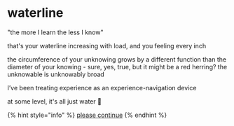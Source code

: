 # waterline

"the more I learn the less I know"

that's your waterline increasing with load, and you feeling every inch

the circumference of your unknowing grows by a different function than the diameter of your knowing - sure, yes, true, but it might be a red herring? the unknowable is unknowably broad

I’ve been treating experience as an experience-navigation device

at some level, it's all just water 🎏

{% hint style="info" %}
[please continue](../11.md)
{% endhint %}
